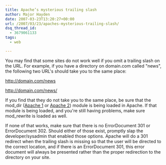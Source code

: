 ```yaml
---
title: Apache’s mysterious trailing slash
author: Major Hayden
date: 2007-03-23T13:20:27+00:00
url: /2007/03/23/apaches-mysterious-trailing-slash/
dsq_thread_id:
  - 3679061133
tags:
  - web

---
```

You may find that some sites do not work well if you omit a trailing slash on the URL. For example, if you have a directory on domain.com called "news", the following two URL's should take you to the same place:

http://domain.com/news

http://domain.com/news/

If you find that they do not take you to the same place, be sure that the mod_dir ([Apache 1][1] or [Apache 2][2]) module is being loaded in Apache. If that module is being loaded, and you're still having problems, make sure mod_rewrite is loaded as well.

If none of that works, make sure that there is no ErrorDocument 301 or ErrorDocument 302. Should either of those exist, promptly slap the developer/sysadmin that enabled those options. Apache will do a 301 redirect when the trailing slash is missing so that the user will be directed to the correct location, and if there is an ErrorDocument 301, this error document will always be presented rather than the proper redirection to the directory on your site.

 [1]: http://httpd.apache.org/docs/1.3/mod/mod_dir.html
 [2]: http://httpd.apache.org/docs/2.0/mod/mod_dir.html
